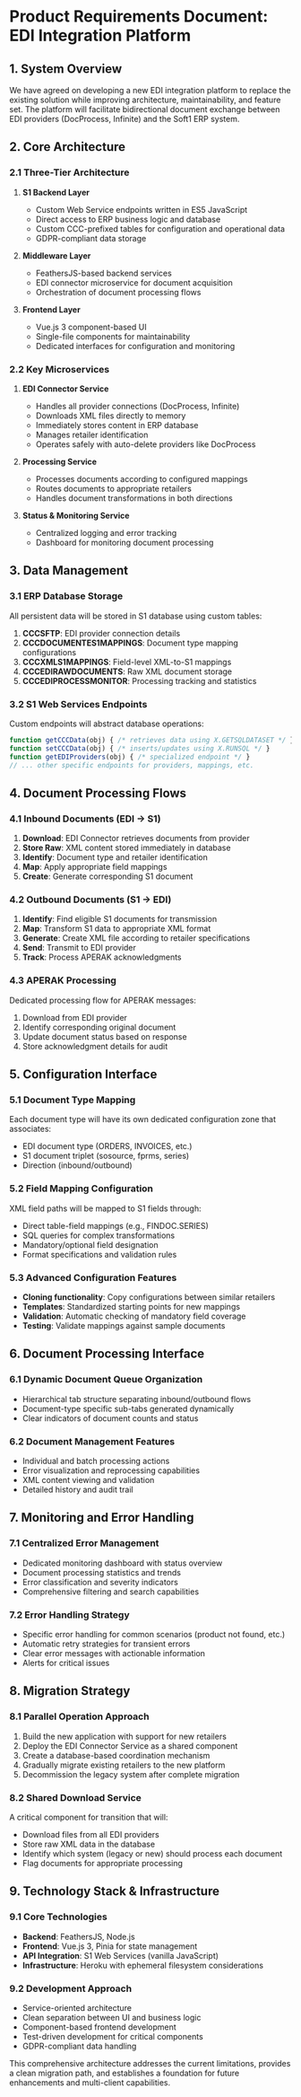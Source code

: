 # Product Requirements Document: EDI Integration Platform

## 1. System Overview

We have agreed on developing a new EDI integration platform to replace the existing solution while improving architecture, maintainability, and feature set. The platform will facilitate bidirectional document exchange between EDI providers (DocProcess, Infinite) and the Soft1 ERP system.

## 2. Core Architecture

### 2.1 Three-Tier Architecture

1. **S1 Backend Layer**
   - Custom Web Service endpoints written in ES5 JavaScript
   - Direct access to ERP business logic and database
   - Custom CCC-prefixed tables for configuration and operational data
   - GDPR-compliant data storage

2. **Middleware Layer**
   - FeathersJS-based backend services
   - EDI connector microservice for document acquisition
   - Orchestration of document processing flows

3. **Frontend Layer**
   - Vue.js 3 component-based UI
   - Single-file components for maintainability
   - Dedicated interfaces for configuration and monitoring

### 2.2 Key Microservices

1. **EDI Connector Service**
   - Handles all provider connections (DocProcess, Infinite)
   - Downloads XML files directly to memory
   - Immediately stores content in ERP database
   - Manages retailer identification
   - Operates safely with auto-delete providers like DocProcess

2. **Processing Service**
   - Processes documents according to configured mappings
   - Routes documents to appropriate retailers
   - Handles document transformations in both directions

3. **Status & Monitoring Service**
   - Centralized logging and error tracking
   - Dashboard for monitoring document processing

## 3. Data Management

### 3.1 ERP Database Storage

All persistent data will be stored in S1 database using custom tables:

1. **CCCSFTP**: EDI provider connection details
2. **CCCDOCUMENTES1MAPPINGS**: Document type mapping configurations
3. **CCCXMLS1MAPPINGS**: Field-level XML-to-S1 mappings
4. **CCCEDIRAWDOCUMENTS**: Raw XML document storage
5. **CCCEDIPROCESSMONITOR**: Processing tracking and statistics

### 3.2 S1 Web Services Endpoints

Custom endpoints will abstract database operations:

```javascript
function getCCCData(obj) { /* retrieves data using X.GETSQLDATASET */ }
function setCCCData(obj) { /* inserts/updates using X.RUNSQL */ }
function getEDIProviders(obj) { /* specialized endpoint */ }
// ... other specific endpoints for providers, mappings, etc.
```

## 4. Document Processing Flows

### 4.1 Inbound Documents (EDI → S1)

1. **Download**: EDI Connector retrieves documents from provider
2. **Store Raw**: XML content stored immediately in database
3. **Identify**: Document type and retailer identification
4. **Map**: Apply appropriate field mappings
5. **Create**: Generate corresponding S1 document

### 4.2 Outbound Documents (S1 → EDI)

1. **Identify**: Find eligible S1 documents for transmission
2. **Map**: Transform S1 data to appropriate XML format
3. **Generate**: Create XML file according to retailer specifications
4. **Send**: Transmit to EDI provider
5. **Track**: Process APERAK acknowledgments

### 4.3 APERAK Processing

Dedicated processing flow for APERAK messages:
1. Download from EDI provider
2. Identify corresponding original document
3. Update document status based on response
4. Store acknowledgment details for audit

## 5. Configuration Interface

### 5.1 Document Type Mapping

Each document type will have its own dedicated configuration zone that associates:
- EDI document type (ORDERS, INVOICES, etc.)
- S1 document triplet (sosource, fprms, series)
- Direction (inbound/outbound)

### 5.2 Field Mapping Configuration

XML field paths will be mapped to S1 fields through:
- Direct table-field mappings (e.g., FINDOC.SERIES)
- SQL queries for complex transformations
- Mandatory/optional field designation
- Format specifications and validation rules

### 5.3 Advanced Configuration Features

- **Cloning functionality**: Copy configurations between similar retailers
- **Templates**: Standardized starting points for new mappings
- **Validation**: Automatic checking of mandatory field coverage
- **Testing**: Validate mappings against sample documents

## 6. Document Processing Interface

### 6.1 Dynamic Document Queue Organization

- Hierarchical tab structure separating inbound/outbound flows
- Document-type specific sub-tabs generated dynamically
- Clear indicators of document counts and status

### 6.2 Document Management Features

- Individual and batch processing actions
- Error visualization and reprocessing capabilities
- XML content viewing and validation
- Detailed history and audit trail

## 7. Monitoring and Error Handling

### 7.1 Centralized Error Management

- Dedicated monitoring dashboard with status overview
- Document processing statistics and trends
- Error classification and severity indicators
- Comprehensive filtering and search capabilities

### 7.2 Error Handling Strategy

- Specific error handling for common scenarios (product not found, etc.)
- Automatic retry strategies for transient errors
- Clear error messages with actionable information
- Alerts for critical issues

## 8. Migration Strategy

### 8.1 Parallel Operation Approach

1. Build the new application with support for new retailers
2. Deploy the EDI Connector Service as a shared component
3. Create a database-based coordination mechanism
4. Gradually migrate existing retailers to the new platform
5. Decommission the legacy system after complete migration

### 8.2 Shared Download Service

A critical component for transition that will:
- Download files from all EDI providers
- Store raw XML data in the database
- Identify which system (legacy or new) should process each document
- Flag documents for appropriate processing

## 9. Technology Stack & Infrastructure

### 9.1 Core Technologies

- **Backend**: FeathersJS, Node.js
- **Frontend**: Vue.js 3, Pinia for state management
- **API Integration**: S1 Web Services (vanilla JavaScript)
- **Infrastructure**: Heroku with ephemeral filesystem considerations

### 9.2 Development Approach

- Service-oriented architecture
- Clean separation between UI and business logic
- Component-based frontend development
- Test-driven development for critical components
- GDPR-compliant data handling

This comprehensive architecture addresses the current limitations, provides a clean migration path, and establishes a foundation for future enhancements and multi-client capabilities.